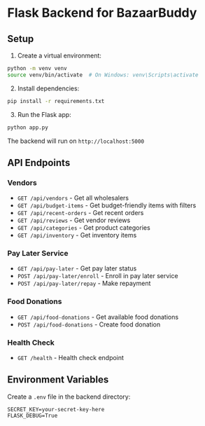 # Flask Backend for BazaarBuddy

## Setup

1. Create a virtual environment:
```bash
python -m venv venv
source venv/bin/activate  # On Windows: venv\Scripts\activate
```

2. Install dependencies:
```bash
pip install -r requirements.txt
```

3. Run the Flask app:
```bash
python app.py
```

The backend will run on `http://localhost:5000`

## API Endpoints

### Vendors
- `GET /api/vendors` - Get all wholesalers
- `GET /api/budget-items` - Get budget-friendly items with filters
- `GET /api/recent-orders` - Get recent orders
- `GET /api/reviews` - Get vendor reviews
- `GET /api/categories` - Get product categories
- `GET /api/inventory` - Get inventory items

### Pay Later Service
- `GET /api/pay-later` - Get pay later status
- `POST /api/pay-later/enroll` - Enroll in pay later service
- `POST /api/pay-later/repay` - Make repayment

### Food Donations
- `GET /api/food-donations` - Get available food donations
- `POST /api/food-donations` - Create food donation

### Health Check
- `GET /health` - Health check endpoint

## Environment Variables

Create a `.env` file in the backend directory:

```
SECRET_KEY=your-secret-key-here
FLASK_DEBUG=True
```
